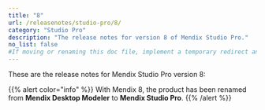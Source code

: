 ```yaml
---
title: "8"
url: /releasenotes/studio-pro/8/
category: "Studio Pro"
description: "The release notes for version 8 of Mendix Studio Pro."
no_list: false
#If moving or renaming this doc file, implement a temporary redirect and let the respective team know they should update the URL in the product. See Mapping to Products for more details.
---
```


These are the release notes for Mendix Studio Pro version 8:

{{% alert color="info" %}}
With Mendix 8, the product has been renamed from **Mendix Desktop Modeler** to **Mendix Studio Pro**.
{{% /alert %}}